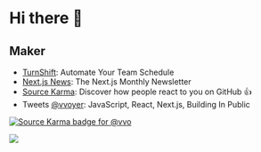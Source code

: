 # Hi there 👋



## Maker

- [TurnShift](https://turnshift.app/): Automate Your Team Schedule
- [Next.js News](https://nextjsnews.com/): The Next.js Monthly Newsletter
- [Source Karma](https://sourcekarma.vercel.app/): Discover how people react to you on GitHub 👍
- Tweets [@vvoyer](https://twitter.com/vvoyer): JavaScript, React, Next.js, Building In Public

[![Source Karma badge for @vvo](https://sourcekarma-og.vercel.app/api/vvo/github)](https://sourcekarma.vercel.app/vvo)

![](https://komarev.com/ghpvc/?username=vvo)
